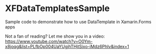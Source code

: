 # XFDataTemplatesSample
Sample code to demonstrate how to use DataTemplate in Xamarin.Forms apps

Not a fan of reading? Let me show you in a video: https://www.youtube.com/watch?v=O0Ym-x8joqg&list=PLfbOp004UaYUgjhTHjtSixo-iMdz6PhIv&index=1
